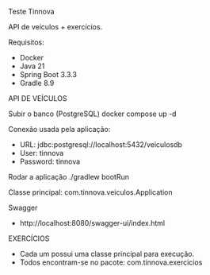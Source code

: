 Teste Tinnova

API de veículos + exercícios.

Requisitos:
- Docker
- Java 21
- Spring Boot 3.3.3
- Gradle 8.9

API DE VEÍCULOS

Subir o banco (PostgreSQL)
docker compose up -d

Conexão usada pela aplicação:
- URL: jdbc:postgresql://localhost:5432/veiculosdb
- User: tinnova
- Password: tinnova

Rodar a aplicação
./gradlew bootRun

Classe principal: com.tinnova.veiculos.Application

Swagger
- http://localhost:8080/swagger-ui/index.html

EXERCÍCIOS
 
- Cada um possui uma classe principal para execução.
- Todos encontram-se no pacote: com.tinnova.exercicios
